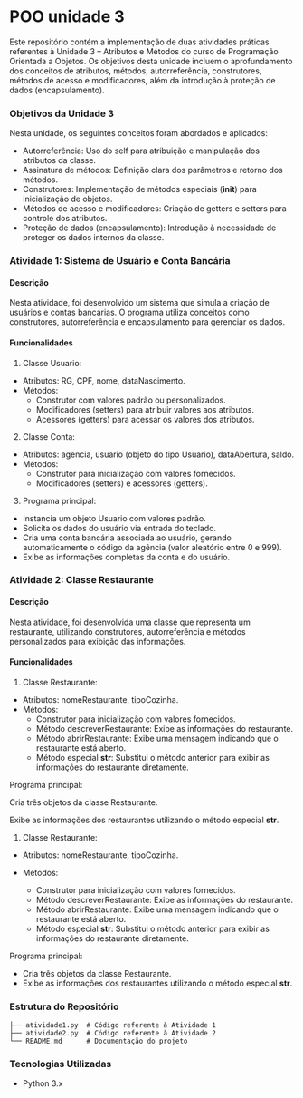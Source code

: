 # POO unidade 3

Este repositório contém a implementação de duas atividades práticas referentes à Unidade 3 – Atributos e Métodos do curso de Programação Orientada a Objetos. Os objetivos desta unidade incluem o aprofundamento dos conceitos de atributos, métodos, autorreferência, construtores, métodos de acesso e modificadores, além da introdução à proteção de dados (encapsulamento).

### Objetivos da Unidade 3

Nesta unidade, os seguintes conceitos foram abordados e aplicados:

- Autorreferência: Uso do self para atribuição e manipulação dos atributos da classe.
- Assinatura de métodos: Definição clara dos parâmetros e retorno dos métodos.
- Construtores: Implementação de métodos especiais (**init**) para inicialização de objetos.
- Métodos de acesso e modificadores: Criação de getters e setters para controle dos atributos.
- Proteção de dados (encapsulamento): Introdução à necessidade de proteger os dados internos da classe.

### Atividade 1: Sistema de Usuário e Conta Bancária

#### Descrição

Nesta atividade, foi desenvolvido um sistema que simula a criação de usuários e contas bancárias. O programa utiliza conceitos como construtores, autorreferência e encapsulamento para gerenciar os dados.

#### Funcionalidades

1. Classe Usuario:

- Atributos: RG, CPF, nome, dataNascimento.
- Métodos:
  - Construtor com valores padrão ou personalizados.
  - Modificadores (setters) para atribuir valores aos atributos.
  - Acessores (getters) para acessar os valores dos atributos.

2. Classe Conta:

- Atributos: agencia, usuario (objeto do tipo Usuario), dataAbertura, saldo.
- Métodos:
  - Construtor para inicialização com valores fornecidos.
  - Modificadores (setters) e acessores (getters).

3. Programa principal:

- Instancia um objeto Usuario com valores padrão.
- Solicita os dados do usuário via entrada do teclado.
- Cria uma conta bancária associada ao usuário, gerando automaticamente o código da agência (valor aleatório entre 0 e 999).
- Exibe as informações completas da conta e do usuário.

### Atividade 2: Classe Restaurante

#### Descrição

Nesta atividade, foi desenvolvida uma classe que representa um restaurante, utilizando construtores, autorreferência e métodos personalizados para exibição das informações.

#### Funcionalidades

1. Classe Restaurante:

- Atributos: nomeRestaurante, tipoCozinha.
- Métodos:
  - Construtor para inicialização com valores fornecidos.
  - Método descreverRestaurante: Exibe as informações do restaurante.
  - Método abrirRestaurante: Exibe uma mensagem indicando que o restaurante está aberto.
  - Método especial **str**: Substitui o método anterior para exibir as informações do restaurante diretamente.

Programa principal:

Cria três objetos da classe Restaurante.

Exibe as informações dos restaurantes utilizando o método especial **str**.

1. Classe Restaurante:

- Atributos: nomeRestaurante, tipoCozinha.

- Métodos:
  - Construtor para inicialização com valores fornecidos.
  - Método descreverRestaurante: Exibe as informações do restaurante.
  - Método abrirRestaurante: Exibe uma mensagem indicando que o restaurante está aberto.
  - Método especial **str**: Substitui o método anterior para exibir as informações do restaurante diretamente.

Programa principal:

- Cria três objetos da classe Restaurante.
- Exibe as informações dos restaurantes utilizando o método especial **str**.

### Estrutura do Repositório

```
├── atividade1.py  # Código referente à Atividade 1
├── atividade2.py  # Código referente à Atividade 2
└── README.md      # Documentação do projeto
```

### Tecnologias Utilizadas

- Python 3.x
